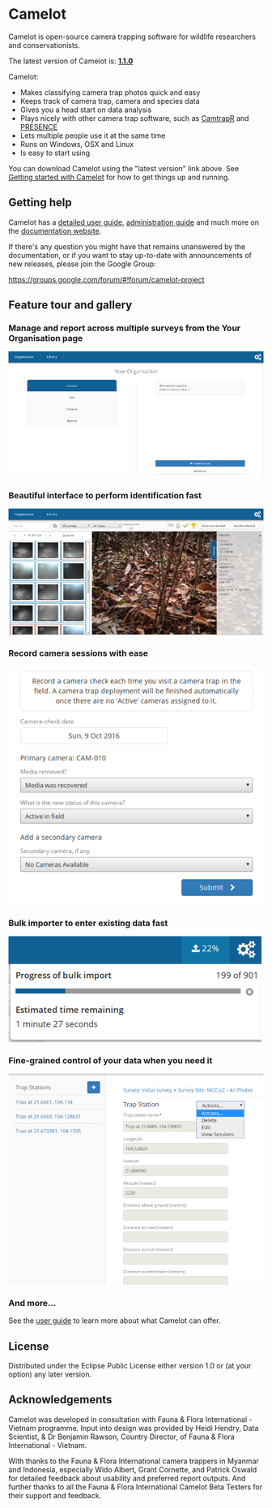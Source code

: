 # Camelot

Camelot is open-source camera trapping software for wildlife researchers and conservationists.

The latest version of Camelot is: **[1.1.0](http://camelot.bitpattern.com.au/release/camelot-1.1.0.zip)**

Camelot:

* Makes classifying camera trap photos quick and easy
* Keeps track of camera trap, camera and species data
* Gives you a head start on data analysis
* Plays nicely with other camera trap software, such as [CamtrapR](https://cran.r-project.org/web/packages/camtrapR/index.html) and [PRESENCE](http://www.mbr-pwrc.usgs.gov/software/doc/presence/presence.html)
* Lets multiple people use it at the same time
* Runs on Windows, OSX and Linux
* Is easy to start using

You can download Camelot using the "latest version" link above. See [Getting started with Camelot](http://camelot-project.readthedocs.io/en/latest/gettingstarted.html) for how to get things up and running.

## Getting help

Camelot has a [detailed user guide](http://camelot-project.readthedocs.io/en/latest/userguide.html), [administration guide](http://camelot-project.readthedocs.io/en/latest/userguide.html) and much more on the [documentation website](http://camelot-project.readthedocs.io/en/latest).

If there's any question you might have that remains unanswered by the documentation, or if you want to stay up-to-date with announcements of new releases, please join the Google Group:

https://groups.google.com/forum/#!forum/camelot-project

## Feature tour and gallery
### Manage and report across multiple surveys from the Your Organisation page
![](doc/screenshot/your-organisation.png)

### Beautiful interface to perform identification fast
![](doc/screenshot/library.png)

### Record camera sessions with ease
![](doc/screenshot/camera-check-add.png)

### Bulk importer to enter existing data fast
![](doc/screenshot/bulk-import-status.png)

### Fine-grained control of your data when you need it
![](doc/screenshot/advanced-menu.png)

### And more...
See the [user guide](http://camelot-project.readthedocs.io/en/latest/userguide.html) to learn more about what Camelot can offer.

## License

Distributed under the Eclipse Public License either version 1.0 or (at
your option) any later version.

## Acknowledgements
Camelot was developed in consultation with Fauna & Flora International - Vietnam programme.  Input into design was provided by Heidi Hendry, Data Scientist, & Dr Benjamin Rawson, Country Director, of Fauna & Flora International - Vietnam.

With thanks to the Fauna & Flora International camera trappers in Myanmar and Indonesia, especially Wido Albert, Grant Cornette, and Patrick Oswald for detailed feedback about usability and preferred report outputs.  And further thanks to all the Fauna & Flora International Camelot Beta Testers for their support and feedback.
